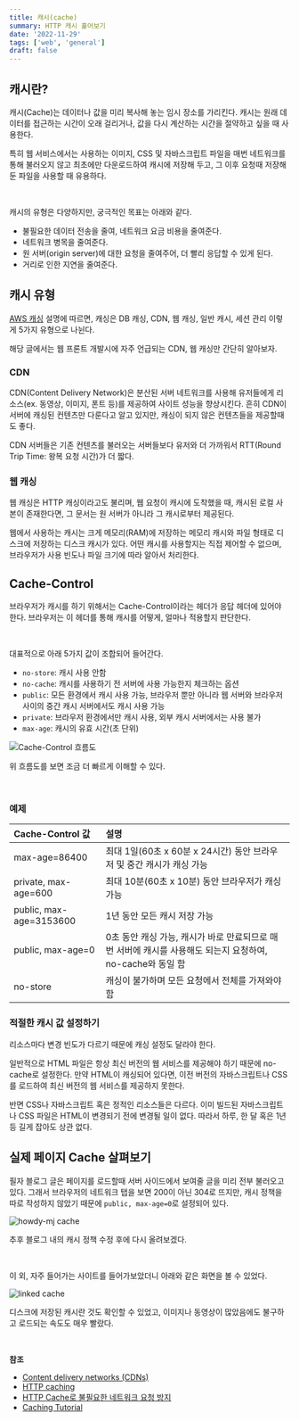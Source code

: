 ```yaml
---
title: 캐시(cache)
summary: HTTP 캐시 훑어보기
date: '2022-11-29'
tags: ['web', 'general']
draft: false
---
```


## 캐시란?

캐시(Cache)는 데이터나 값을 미리 복사해 놓는 임시 장소를 가리킨다. 캐시는 원래 데이터를 접근하는 시간이 오래 걸리거나, 값을 다시 계산하는 시간을 절약하고 싶을 때 사용한다.

특히 웹 서비스에서는 사용하는 이미지, CSS 및 자바스크립트 파일을 매번 네트워크를 통해 불러오지 않고 최초에만 다운로드하여 캐시에 저장해 두고, 그 이후 요청때 저장해 둔 파일을 사용할 때 유용하다.

<br>

캐시의 유형은 다양하지만, 궁극적인 목표는 아래와 같다. 

- 불필요한 데이터 전송을 줄여, 네트워크 요금 비용을 줄여준다. 
- 네트워크 병목을 줄여준다.
- 원 서버(origin server)에 대한 요청을 줄여주어, 더 빨리 응답할 수 있게 된다. 
- 거리로 인한 지연을 줄여준다.

## 캐시 유형

[AWS 캐싱](https://aws.amazon.com/ko/caching/) 설명에 따르면, 캐싱은 DB 캐싱, CDN, 웹 캐싱, 일반 캐시, 세션 관리 이렇게 5가지 유형으로 나뉜다.

해당 글에서는 웹 프론트 개발시에 자주 언급되는 CDN, 웹 캐싱만 간단히 알아보자. 

### CDN

CDN(Content Delivery Network)은 분산된 서버 네트워크를 사용해 유저들에게 리소스(ex. 동영상, 이미지, 폰트 등)를 제공하여 사이트 성능을 향상시킨다. 흔히 CDN이 서버에 캐싱된 컨텐츠만 다룬다고 알고 있지만, 캐싱이 되지 않은 컨텐츠들을 제공할때도 좋다. 

CDN 서버들은 기존 컨텐츠를 불러오는 서버들보다 유저와 더 가까워서 RTT(Round Trip Time: 왕복 요청 시간)가 더 짧다.


### 웹 캐싱

웹 캐싱은 HTTP 캐싱이라고도 불리며, 웹 요청이 캐시에 도착했을 때, 캐시된 로컬 사본이 존재한다면, 그 문서는 원 서버가 아니라 그 캐시로부터 제공된다. 

웹에서 사용하는 캐시는 크게 메모리(RAM)에 저장하는 메모리 캐시와 파일 형태로 디스크에 저장하는 디스크 캐시가 있다. 어떤 캐시를 사용할지는 직접 제어할 수 없으며, 브라우저가 사용 빈도나 파일 크기에 따라 알아서 처리한다. 

## Cache-Control

브라우저가 캐시를 하기 위해서는 Cache-Control이라는 헤더가 응답 헤더에 있어야 한다. 브라우저는 이 헤더를 통해 캐시를 어떻게, 얼마나 적용할지 판단한다.

<br>

대표적으로 아래 5가지 값이 조합되어 들어간다.

- `no-store`: 캐시 사용 안함
- `no-cache`: 캐시를 사용하기 전 서버에 사용 가능한지 체크하는 옵션
- `public`: 모든 환경에서 캐시 사용 가능, 브라우저 뿐만 아니라 웹 서버와 브라우저 사이의 중간 캐시 서버에서도 캐시 사용 가능
- `private`: 브라우저 환경에서만 캐시 사용, 외부 캐시 서버에서는 사용 불가
- `max-age`: 캐시의 유효 시간(초 단위)

![Cache-Control 흐름도](https://web-dev.imgix.net/image/admin/htXr84PI8YR0lhgLPiqZ.png?auto=format&w=700)

위 흐름도를 보면 조금 더 빠르게 이해할 수 있다.

<br >

### 예제

|Cache-Control 값| 설명|
|:--|:--|
|max-age=86400| 최대 1일(60초 x 60분 x 24시간) 동안 브라우저 및 중간 캐시가 캐싱 가능|
|private, max-age=600| 최대 10분(60초 x 10분) 동안 브라우저가 캐싱 가능|
|public, max-age=3153600| 1년 동안 모든 캐시 저장 가능|
|public, max-age=0| 0초 동안 캐싱 가능, 캐시가 바로 만료되므로 매번 서버에 캐시를 사용해도 되는지 요청하여, no-cache와 동일 함|
|no-store| 캐싱이 불가하며 모든 요청에서 전체를 가져와야 함|

### 적절한 캐시 값 설정하기

리소스마다 변경 빈도가 다르기 때문에 캐싱 설정도 달라야 한다.

일반적으로 HTML 파일은 항상 최신 버전의 웹 서비스를 제공해야 하기 때문에 no-cache로 설정한다. 만약 HTML이 캐싱되어 있다면, 이전 버전의 자바스크립트나 CSS를 로드하여 최신 버전의 웹 서비스를 제공하지 못한다.

반면 CSS나 자바스크립트 혹은 정적인 리소스들은 다르다. 이미 빌드된 자바스크립트나 CSS 파일은 HTML이 변경되기 전에 변경될 일이 없다. 따라서 하루, 한 달 혹은 1년 등 길게 잡아도 상관 없다.

## 실제 페이지 Cache 살펴보기

필자 블로그 글은 페이지를 로드할때 서버 사이드에서 보여줄 글을 미리 전부 불러오고 있다. 그래서 브라우저의 네트워크 탭을 보면 200이 아닌 304로 뜨지만, 캐시 정책을 따로 작성하지 않았기 때문에 `public, max-age=0`로 설정되어 있다.

![howdy-mj cache](https://user-images.githubusercontent.com/58619071/204547491-13c1463e-e187-48d0-b792-367875be5660.png)

추후 블로그 내의 캐시 정책 수정 후에 다시 올려보겠다.

<br>

이 외, 자주 들어가는 사이트를 들어가보았더니 아래와 같은 화면을 볼 수 있었다.

![linked cache](https://user-images.githubusercontent.com/58619071/204551294-0957f521-46c5-42c2-be3e-c7b136f5a99e.png)

디스크에 저장된 캐시란 것도 확인할 수 있었고, 이미지나 동영상이 많았음에도 불구하고 로드되는 속도도 매우 빨랐다.


<br>

**참조**

- [Content delivery networks (CDNs)](https://web.dev/content-delivery-networks/)
- [HTTP caching](https://developer.mozilla.org/ko/docs/Web/HTTP/Caching)
- [HTTP Cache로 불필요한 네트워크 요청 방지](https://web.dev/http-cache/)
- [Caching Tutorial](https://www.mnot.net/cache_docs/)

